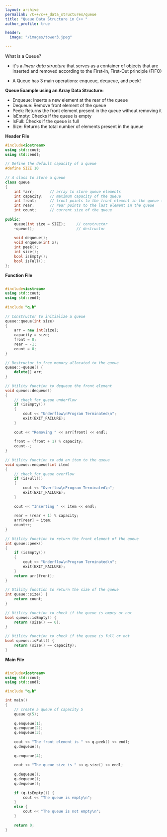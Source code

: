 ```yaml
---
layout: archive
permalink: /C++/c++_data_structures/queue
title: "Queue Data Structure in C++ "
author_profile: true

header:
  image: "/images/tower3.jpeg"
  
---
```


What is a Queue?

* it's a *linear data structure* that serves as a container of objects that are inserted and removed according to the First-In, First-Out principle (FIFO)


* A Queue has 3 main operations: enqueue, dequeue, and peek!


**Queue Example using an Array Data Structure:**

* Enqueue: Inserts a new element at the rear of the queue
* Dequeue: Remove front element of the queue
* Peek: Returns the front element present in the queue without removing it
* IsEmpty: Checks if the queue is empty
* IsFull: Checks if the queue is full
* Size: Returns the total number of elements present in the queue


**Header File**

```cpp
#include<iostream>
using std::cout;
using std::endl;
 
// Define the default capacity of a queue
#define SIZE 10
 
// A class to store a queue
class queue
{
    int *arr;       // array to store queue elements
    int capacity;   // maximum capacity of the queue
    int front;      // front points to the front element in the queue (if any)
    int rear;       // rear points to the last element in the queue
    int count;      // current size of the queue
     
public:
    queue(int size = SIZE);     // constructor
    ~queue();                   // destructor
 
    void dequeue();
    void enqueue(int x);
    int peek();
    int size();
    bool isEmpty();
    bool isFull();
};
```


**Function File**

```cpp

#include<iostream>
using std::cout;
using std::endl;
 
#include "q.h"
 
// Constructor to initialize a queue
queue::queue(int size)
{
    arr = new int[size];
    capacity = size;
    front = 0;
    rear = -1;
    count = 0;
}
 
// Destructor to free memory allocated to the queue
queue::~queue() {
    delete[] arr;
}
 
// Utility function to dequeue the front element
void queue::dequeue()
{
    // check for queue underflow
    if (isEmpty())
    {
        cout << "Underflow\nProgram Terminated\n";
        exit(EXIT_FAILURE);
    }
 
    cout << "Removing " << arr[front] << endl;
 
    front = (front + 1) % capacity;
    count--;
}
 
// Utility function to add an item to the queue
void queue::enqueue(int item)
{
    // check for queue overflow
    if (isFull())
    {
        cout << "Overflow\nProgram Terminated\n";
        exit(EXIT_FAILURE);
    }
 
    cout << "Inserting " << item << endl;
 
    rear = (rear + 1) % capacity;
    arr[rear] = item;
    count++;
}
 
// Utility function to return the front element of the queue
int queue::peek()
{
    if (isEmpty())
    {
        cout << "Underflow\nProgram Terminated\n";
        exit(EXIT_FAILURE);
    }
    return arr[front];
}
 
// Utility function to return the size of the queue
int queue::size() {
    return count;
}
 
// Utility function to check if the queue is empty or not
bool queue::isEmpty() {
    return (size() == 0);
}
 
// Utility function to check if the queue is full or not
bool queue::isFull() {
    return (size() == capacity);
}
```


**Main File**

```cpp

#include<iostream>
using std::cout;
using std::endl;

#include "q.h"

int main()
{
    // create a queue of capacity 5
    queue q(5);
 
    q.enqueue(1);
    q.enqueue(2);
    q.enqueue(3);
 
    cout << "The front element is " << q.peek() << endl;
    q.dequeue();
 
    q.enqueue(4);
 
    cout << "The queue size is " << q.size() << endl;
 
    q.dequeue();
    q.dequeue();
    q.dequeue();
 
    if (q.isEmpty()) {
        cout << "The queue is empty\n";
    }
    else {
        cout << "The queue is not empty\n";
    }
 
    return 0;
}
```